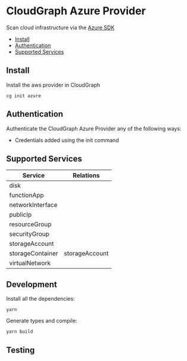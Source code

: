 # CloudGraph Azure Provider

Scan cloud infrastructure via the [Azure SDK](https://github.com/Azure/azure-sdk-for-js)

<!-- toc -->
  - [Install](#install)
  - [Authentication](#authentication)
  - [Supported Services](#supported-services)
<!-- tocstop -->

## Install

Install the aws provider in CloudGraph

```console
cg init azure
```

## Authentication

Authenticate the CloudGraph Azure Provider any of the following ways:

- Credentials added using the init command

## Supported Services

| Service          | Relations      |
| ---------------- | -------------- |
| disk             |                |
| functionApp      |                |
| networkInterface |                |
| publicIp         |                |
| resourceGroup    |                |
| securityGroup    |                |
| storageAccount   |                |
| storageContainer | storageAccount |
| virtualNetwork   |                |


## Development

Install all the dependencies:

```
yarn
```

Generate types and compile:

```
yarn build
```

## Testing

<!-- testing -->

<!-- testingstop -->
